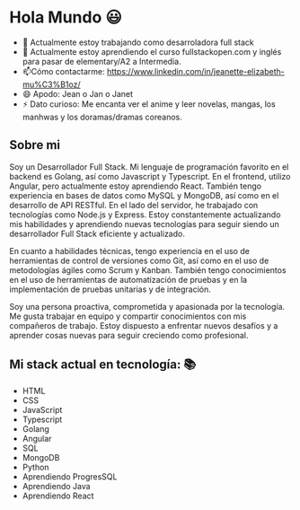 # Hola Mundo :smiley:
<div>

- 🔭 Actualmente estoy trabajando como desarroladora full stack
- 🌱 Actualmente estoy aprendiendo el curso fullstackopen.com y inglés para pasar de elementary/A2 a Intermedia.
- 📫Cómo contactarme: https://www.linkedin.com/in/jeanette-elizabeth-mu%C3%B1oz/ 
- 😄 Apodo: Jean o Jan o Janet
- ⚡ Dato curioso: Me encanta ver el anime y leer novelas, mangas, los manhwas y los doramas/dramas coreanos.

</div>

## Sobre mi
Soy un Desarrollador Full Stack. Mi lenguaje de programación favorito en el backend es Golang, así como Javascript y Typescript. En el frontend, utilizo Angular, pero actualmente estoy aprendiendo React. También tengo experiencia en bases de datos como MySQL y MongoDB, así como en el desarrollo de API RESTful. En el lado del servidor, he trabajado con tecnologías como Node.js y Express. Estoy constantemente actualizando mis habilidades y aprendiendo nuevas tecnologías para seguir siendo un desarrollador Full Stack eficiente y actualizado.

En cuanto a habilidades técnicas, tengo experiencia en el uso de herramientas de control de versiones como Git, así como en el uso de metodologías ágiles como Scrum y Kanban. También tengo conocimientos en el uso de herramientas de automatización de pruebas y en la implementación de pruebas unitarias y de integración.

Soy una persona proactiva, comprometida y apasionada por la tecnología. Me gusta trabajar en equipo y compartir conocimientos con mis compañeros de trabajo. Estoy dispuesto a enfrentar nuevos desafíos y a aprender cosas nuevas para seguir creciendo como profesional.

## Mi stack actual en tecnología: :books:
- HTML
- CSS
- JavaScript
- Typescript
- Golang
- Angular
- SQL
- MongoDB
- Python
- Aprendiendo ProgresSQL
- Aprendiendo Java
- Aprendiendo React



